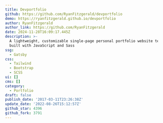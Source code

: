```yaml
---
title: Devportfolio
github: https://github.com/RyanFitzgerald/devportfolio
demo: https://ryanfitzgerald.github.io/devportfolio
author: RyanFitzgerald
author_link: https://github.com/RyanFitzgerald
date: 2024-11-28T16:09:17.445Z
description: >-
  A lightweight, customizable single-page personal portfolio website template
  built with JavaScript and Sass
ssg:
  - Gatsby
css:
  - Tailwind
  - Bootstrap
  - SCSS
ui: []
cms: []
category:
  - Portfolio
draft: false
publish_date: '2017-03-11T23:26:38Z'
update_date: '2022-08-26T15:12:57Z'
github_star: 4396
github_fork: 3791
---
```

